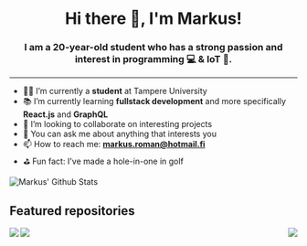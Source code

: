 <p align="center">
    <h1 align="center">Hi there 👋, I'm Markus!</h1>
    <h3 align="center">
        I am a 20-year-old student who has a strong passion and interest in programming 💻 & IoT 📱.
    </h3>
</p>

---

- 👨‍🎓 I’m currently a **student** at Tampere University
- 📚 I’m currently learning **fullstack development** and more specifically **React.js** and **GraphQL**
- 👬 I’m looking to collaborate on interesting projects
- 💬 You can ask me about anything that interests you
- 📫 How to reach me: **markus.roman@hotmail.fi**
- ⛳️ Fun fact: I've made a hole-in-one in golf

![Markus' Github Stats](https://github-readme-stats.vercel.app/api/?username=markusroman&show_icons=true&title_color=fff&icon_color=24a4ff&text_color=9f9f9f&bg_color=151515)

## Featured repositories

<div align="center">
    <a href="https://github.com/JonesTPG/fullstack-theme-base">
    <img align="left" src="https://github-readme-stats.vercel.app/api/pin/?username=JonesTPG&repo=fullstack-theme-base&title_color=fff&icon_color=24a4ff&text_color=9f9f9f&bg_color=151515" />
    </a>
    <a href="https://github.com/markusroman/Ohjelmointi2">
    <img align="right" src="https://github-readme-stats.vercel.app/api/pin?username=markusroman&repo=Ohjelmointi2&title_color=fff&icon_color=24a4ff&text_color=9f9f9f&bg_color=151515" />
    </a>
</div>
<div align="center">
    <a href="https://github.com/JonesTPG/hack-the-crisis">
    <img align="left" src="https://github-readme-stats.vercel.app/api/pin/?username=JonesTPG&repo=hack-the-crisis&title_color=fff&icon_color=24a4ff&text_color=9f9f9f&bg_color=151515" />
    </a>
</div>
